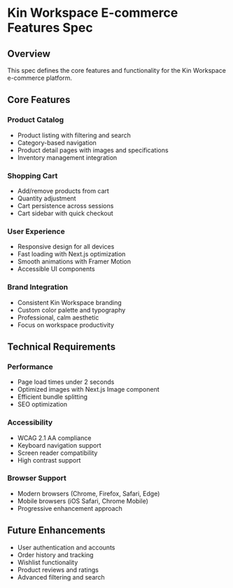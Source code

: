 # Kin Workspace E-commerce Features Spec

## Overview
This spec defines the core features and functionality for the Kin Workspace e-commerce platform.

## Core Features

### Product Catalog
- Product listing with filtering and search
- Category-based navigation
- Product detail pages with images and specifications
- Inventory management integration

### Shopping Cart
- Add/remove products from cart
- Quantity adjustment
- Cart persistence across sessions
- Cart sidebar with quick checkout

### User Experience
- Responsive design for all devices
- Fast loading with Next.js optimization
- Smooth animations with Framer Motion
- Accessible UI components

### Brand Integration
- Consistent Kin Workspace branding
- Custom color palette and typography
- Professional, calm aesthetic
- Focus on workspace productivity

## Technical Requirements

### Performance
- Page load times under 2 seconds
- Optimized images with Next.js Image component
- Efficient bundle splitting
- SEO optimization

### Accessibility
- WCAG 2.1 AA compliance
- Keyboard navigation support
- Screen reader compatibility
- High contrast support

### Browser Support
- Modern browsers (Chrome, Firefox, Safari, Edge)
- Mobile browsers (iOS Safari, Chrome Mobile)
- Progressive enhancement approach

## Future Enhancements
- User authentication and accounts
- Order history and tracking
- Wishlist functionality
- Product reviews and ratings
- Advanced filtering and search